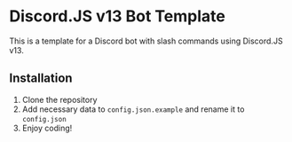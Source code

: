 # Discord.JS v13 Bot Template
This is a template for a Discord bot with slash commands using Discord.JS v13.

## Installation
1. Clone the repository
2. Add necessary data to `config.json.example` and rename it to `config.json`
3. Enjoy coding!
